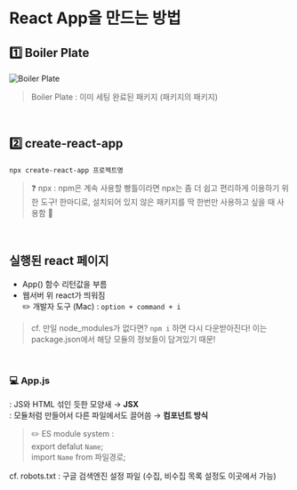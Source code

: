# React App을 만드는 방법
## 1️⃣ Boiler Plate
![Boiler Plate](https://user-images.githubusercontent.com/68318945/163826824-f9373278-31e5-4694-b6ef-97066a970da9.png)
> Boiler Plate : 이미 세팅 완료된 패키지 (패키지의 패키지)
<br>

## 2️⃣ create-react-app
`npx create-react-app 프로젝트명`
> ❓ npx : npm은 계속 사용할 빵틀이라면 npx는 좀 더 쉽고 편리하게 이용하기 위한 도구! 한마디로, 설치되어 있지 않은 패키지를 딱 한번만 사용하고 싶을 때 사용함 🌟
<br>

## 실행된 react 페이지
- App() 함수 리턴값을 부름
- 웹서버 위 react가 띄워짐 <br>
✏️ 개발자 도구 (Mac) : `option + command + i`
> cf. 만일 node_modules가 없다면? `npm i` 하면 다시 다운받아진다! 이는 package.json에서 해당 모듈의 정보들이 담겨있기 때문!
<br>

### 💻 App.js
: JS와 HTML 섞인 듯한 모양새 → **JSX** <br>
: 모듈처럼 만들어서 다른 파일에서도 끌어씀 → **컴포넌트 방식**
> ✏️ ES module system :  <br>
export defalut `Name`; <br>
import `Name` from 파일경로;

cf. robots.txt : 구글 검색엔진 설정 파일 (수집, 비수집 목록 설정도 이곳에서 가능)
